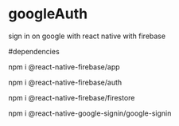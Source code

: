 ﻿# googleAuth
sign in on google with react native with firebase

#dependencies

npm i @react-native-firebase/app

npm i @react-native-firebase/auth

npm i @react-native-firebase/firestore

npm i @react-native-google-signin/google-signin
